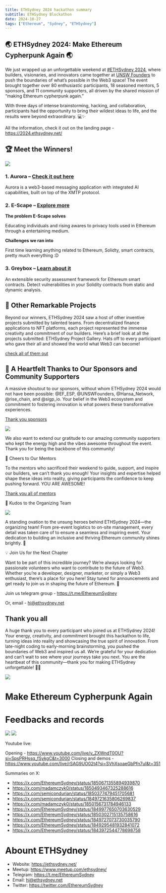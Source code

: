 ```yaml
---
title: ETHSydney 2024 hackathon summary
subtitle: ETHSydney Blockathon
date: 2024-10-27
tags: ["Ethereum", "Sydney", "ETHSydney"]
---
```


## 🌏 ETHSydney 2024: **Make Ethereum Cypherpunk Again** 🌏

We just wrapped up an unforgettable weekend at [#ETHSydney 2024](https://2024.ethsydney.net/), where builders, visionaries, and innovators came together at [UNSW Founders](https://unswfounders.com/) to push the boundaries of what’s possible in the Web3 space! The event brought together over 80 enthusiastic participants, 18 seasoned mentors, 5 sponsors, and 11 community supporters, all driven by the shared mission of “making Ethereum cypherpunk again.”

With three days of intense brainstorming, hacking, and collaboration, participants had the opportunity to bring their wildest ideas to life, and the results were beyond extraordinary. 💻✨

All the information, check it out on the landing page - https://2024.ethsydney.net/

## 🏆 Meet the Winners!

![](/img/winners.jpg)

###	1.	Aurora – [Check it out here](https://devfolio.co/projects/aurora-3d5a)

Aurora is a web3-based messaging application with integrated AI capabilities, built on top of the XMTP protocol.

###	2.	E-Scape – [Explore more](https://devfolio.co/projects/escape-049b)

**The problem E-Scape solves**

Educating individuals and rising awares to privacy tools used in Ethereum through a entertaining medium.

**Challenges we ran into**

First time learning anything related to Ethereum, Solidty, smart contracts, pretty much everything :D

###	3.	Greybox – [Learn about it](https://devfolio.co/projects/greybox-5ed1)

An extensible security assessment framework for Ethereum smart contracts. Detect vulnerabilities in your Solidity contracts from static and dynamic analysis.

## 🌟 Other Remarkable Projects

Beyond our winners, ETHSydney 2024 saw a host of other inventive projects submitted by talented teams. From decentralized finance applications to NFT platforms, each project represented the immense creativity and commitment of our builders. Here’s a brief look at all the projects submitted: ETHSydney Project Gallery. Hats off to every participant who gave their all and showed the world what Web3 can become!

[check all of them out](https://ethsydney-hackathon.devfolio.co/projects)

## 💙 A Heartfelt Thanks to Our Sponsors and Community Supporters

A massive shoutout to our sponsors, without whom ETHSydney 2024 would not have been possible:
@EF_ESP, @UNSWFounders, @Hansa_Network, @rise_chain, and @sigp_io. Your belief in the Web3 ecosystem and commitment to fostering innovation is what powers these transformative experiences.

[Thank you sponsors](https://2024.ethsydney.net/#sponsors)

![](/img/all-sponsors.png)

We also want to extend our gratitude to our amazing community supporters who kept the energy high and the vibes awesome throughout the event. Thank you for being the backbone of this community!

🙌 Cheers to Our Mentors

To the mentors who sacrificed their weekend to guide, support, and inspire our builders, we can’t thank you enough! Your insights and expertise helped shape these ideas into reality, giving participants the confidence to keep pushing forward. YOU ARE AWESOME!

[Thank you all of mentors](https://2024.ethsydney.net/#mentorsjudges)

👏 Kudos to the Organizing Team

![](/img/organizing-team.jpg)

A standing ovation to the unsung heroes behind ETHSydney 2024—the organizing team! From pre-event logistics to on-site management, every detail was taken care of to ensure a seamless and inspiring event. Your dedication to building an inclusive and thriving Ethereum community shines brightly. 🎉

💡 Join Us for the Next Chapter

Want to be part of this incredible journey? We’re always looking for passionate volunteers who want to contribute to the future of Web3. Whether you’re a developer, designer, marketer, or simply a Web3 enthusiast, there’s a place for you here! Stay tuned for announcements and get ready to join us in shaping the future of Ethereum. 👏

Join us telegram group - https://t.me/EthereumSydney

Or, email - hi@ethsydney.net

## Thank you all

A huge thank you to every participant who joined us at ETHSydney 2024! Your energy, creativity, and commitment brought this hackathon to life, turning ideas into reality and showcasing the true spirit of innovation. From late-night coding to early-morning brainstorming, you pushed the boundaries of Web3 and inspired us all. We’re grateful for your dedication and can’t wait to see where your journeys take you next. You are the heartbeat of this community—thank you for making ETHSydney unforgettable! 💙👏

![](/img/all-ethsydney.jpg)

# Make Ethereum Cypherpunk Again

# Feedbacks and records

![](/img/linkedin-feedback-tina-tao.png)
![](/img/linkedin-feedback-ruiyi-zhao.png)

Youtube live:

Opening - https://www.youtube.com/live/v_ZXWndT0OU?si=SpsPRHssq_fSykgC&t=3000
Closing and demos - https://www.youtube.com/live/rSAG9UO02t4?si=SVhXsoaeGbPfn7uI&t=351

Summaries on X:

- https://x.com/EthereumSydney/status/1850671355894939870
- https://x.com/madamczyk0/status/1850493467325288616
- https://x.com/semicondurian/status/1850377479451705681
- https://x.com/semicondurian/status/1849721635806269837
- https://x.com/madamczyk0/status/1850156731784946133
- https://x.com/EthereumSydney/status/1849977650703630529
- https://x.com/EthereumSydney/status/1850302715135758616
- https://x.com/EthereumSydney/status/1849727073730035790
- https://x.com/EthereumSydney/status/1849295481932841072
- https://x.com/EthereumSydney/status/1843972544778698758

# Abount ETHSydney

- Website: https://ethsydney.net/
- Meetup: https://www.meetup.com/ethsydney/
- Telegram: https://t.me/EthereumSydney
- Email: hi@ethsydney.net
- Twitter: https://twitter.com/EthereumSydney